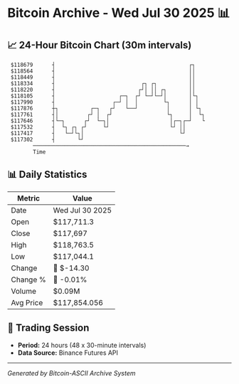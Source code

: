 # Bitcoin Archive - Wed Jul 30 2025 📊

## 📈 24-Hour Bitcoin Chart (30m intervals)

```
 $118679      ┤                                          ┌┐    
 $118564      ┤                                          ││    
 $118449      ┤                                          ││    
 $118334      ┤                           ┌┐ ┌┐          ││    
 $118220      ┤                          ┌┘│ ││ ┌┐       ││    
 $118105      ┤                    ┌─┐  ┌┘ └─┘└─┘│       │└┐   
 $117990      ┤                  ┌─┘ │  │        └┐      │ │   
 $117876      ┼┐          ┌─┐   ┌┘   └──┘         │      │ └┐  
 $117761      ┤│         ┌┘ │  ┌┘                 └┐     │  └┐ 
 $117646      ┤└─┐      ┌┘  └─┐│                   │┌─┐┌─┘   └ 
 $117532      ┤  └┐ ┌┐ ┌┘     └┘                   └┘ ││       
 $117417      ┤   └─┘└┐│                              └┘       
 $117302      ┤       └┘                                       
        ────────────────────────────────────────────────→
        Time
```

## 📊 Daily Statistics

| Metric | Value |
|--------|-------|
| Date | Wed Jul 30 2025 |
| Open | $117,711.3 |
| Close | $117,697 |
| High | $118,763.5 |
| Low | $117,044.1 |
| Change | 🔴 $-14.30 |
| Change % | 🔴 -0.01% |
| Volume | $0.09M |
| Avg Price | $117,854.056 |

## 📅 Trading Session

- **Period:** 24 hours (48 x 30-minute intervals)
- **Data Source:** Binance Futures API

---
*Generated by Bitcoin-ASCII Archive System*
